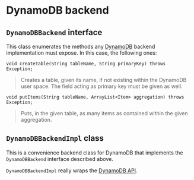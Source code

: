 # DynamoDB backend
## `DynamoDBBackend` interface
This class enumerates the methods any [DynamoDB](http://docs.aws.amazon.com/amazondynamodb/latest/developerguide/Introduction.html) backend implementation must expose. In this case, the following ones:

    void createTable(String tableName, String primaryKey) throws Exception;
    
> Creates a table, given its name, if not existing within the DynamoDB user space. The field acting as primary key must be given as well.
    
    void putItems(String tableName, ArrayList<Item> aggregation) throws Exception;
    
> Puts, in the given table, as many items as contained within the given aggregation.

## `DynamoDBBackendImpl` class
This is a convenience backend class for DynamoDB that implements the `DynamoDBBackend` interface described above.

`DynamoDBBackendImpl` really wraps the [DynamoDB API](http://docs.aws.amazon.com/amazondynamodb/latest/APIReference/Welcome.html).
